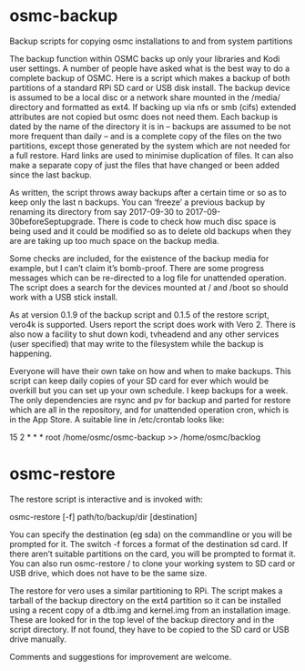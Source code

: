 # osmc-backup
Backup scripts for copying osmc installations to and from system partitions

The backup function within OSMC backs up only your libraries and Kodi user settings. A number of people have asked what is the best way to do a complete backup of OSMC. Here is a script which makes a backup of both partitions of a standard RPi SD card or USB disk install. The backup device is assumed to be a local disc or a network share mounted in the /media/ directory and formatted as ext4. If backing up via nfs or smb (cifs) extended attributes are not copied but osmc does not need them. Each backup is dated by the name of the directory it is in – backups are assumed to be not more frequent than daily – and is a complete copy of the files on the two partitions, except those generated by the system which are not needed for a full restore. Hard links are used to minimise duplication of files. It can also make a separate copy of just the files that have changed or been added since the last backup.

As written, the script throws away backups after a certain time or so as to keep only the last n backups. You can ‘freeze’ a previous backup by renaming its directory from say 2017-09-30 to 2017-09-30beforeSeptupgrade. There is code to check how much disc space is being used and it could be modified so as to delete old backups when they are are taking up too much space on the backup media.

Some checks are included, for the existence of the backup media for example, but I can’t claim it’s bomb-proof. There are some progress messages which can be re-directed to a log file for unattended operation. The script does a search for the devices mounted at / and /boot so should work with a USB stick install.

As at version 0.1.9 of the backup script and 0.1.5 of the restore script, vero4k is supported. Users report the script does work with Vero 2. There is also now a facility to shut down kodi, tvheadend and any other services (user specified) that may write to the filesystem while the backup is happening.

Everyone will have their own take on how and when to make backups. This script can keep daily copies of your SD card for ever which would be overkill but you can set up your own schedule. I keep backups for a week. The only dependencies are rsync and pv for backup and parted for restore which are all in the repository, and for unattended operation cron, which is in the App Store. A suitable line in /etc/crontab looks like:

15 2 * * * root /home/osmc/osmc-backup >> /home/osmc/backlog

# osmc-restore
The restore script is interactive and is invoked with:

osmc-restore [-f] path/to/backup/dir [destination]

You can specify the destination (eg sda) on the commandline or you will be prompted for it. The switch -f forces a format of the destination sd card. If there aren’t suitable partitions on the card, you will be prompted to format it. You can also run osmc-restore / to clone your working system to SD card or USB drive, which does not have to be the same size.

The restore for vero uses a similar partitioning to RPi. The script makes a tarball of the backup directory on the ext4 partition so it can be installed using a recent copy of a dtb.img and kernel.img from an installation image. These are looked for in the top level of the backup directory and in the script directory.  If not found, they have to be copied to the SD card or USB drive manually.

Comments and suggestions for improvement are welcome.
